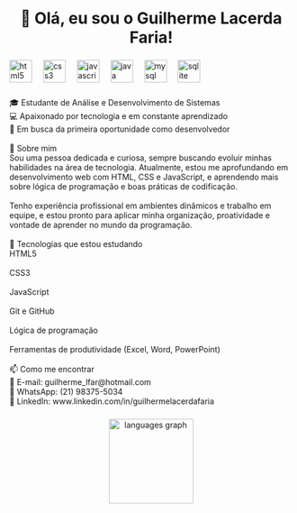 <h1 align="center">👋 Olá, eu sou o Guilherme Lacerda Faria!</h1>

###

<div align="left">
  <img src="https://cdn.jsdelivr.net/gh/devicons/devicon/icons/html5/html5-original.svg" height="40" alt="html5 logo"  />
  <img width="12" />
  <img src="https://cdn.jsdelivr.net/gh/devicons/devicon/icons/css3/css3-original.svg" height="40" alt="css3 logo"  />
  <img width="12" />
  <img src="https://cdn.jsdelivr.net/gh/devicons/devicon/icons/javascript/javascript-original.svg" height="40" alt="javascript logo"  />
  <img width="12" />
  <img src="https://cdn.jsdelivr.net/gh/devicons/devicon/icons/java/java-original.svg" height="40" alt="java logo"  />
  <img width="12" />
  <img src="https://cdn.jsdelivr.net/gh/devicons/devicon/icons/mysql/mysql-original.svg" height="40" alt="mysql logo"  />
  <img width="12" />
  <img src="https://cdn.jsdelivr.net/gh/devicons/devicon/icons/sqlite/sqlite-original.svg" height="40" alt="sqlite logo"  />
</div>

###

<p align="left">🎓 Estudante de Análise e Desenvolvimento de Sistemas<br>💻 Apaixonado por tecnologia e em constante aprendizado<br>🚀 Em busca da primeira oportunidade como desenvolvedor<br><br>🧠 Sobre mim<br>Sou uma pessoa dedicada e curiosa, sempre buscando evoluir minhas habilidades na área de tecnologia. Atualmente, estou me aprofundando em desenvolvimento web com HTML, CSS e JavaScript, e aprendendo mais sobre lógica de programação e boas práticas de codificação.<br><br>Tenho experiência profissional em ambientes dinâmicos e trabalho em equipe, e estou pronto para aplicar minha organização, proatividade e vontade de aprender no mundo da programação.<br><br>💼 Tecnologias que estou estudando<br>HTML5<br><br>CSS3<br><br>JavaScript<br><br>Git e GitHub<br><br>Lógica de programação<br><br>Ferramentas de produtividade (Excel, Word, PowerPoint)<br><br>📫 Como me encontrar<br>📧 E-mail: guilherme_lfar@hotmail.com<br>📱 WhatsApp: (21) 98375-5034<br>🔗 LinkedIn: www.linkedin.com/in/guilhermelacerdafaria</p>

###

<div align="center">
  <img src="https://github-readme-stats.vercel.app/api/top-langs?username=Guilherme-codr&locale=en&hide_title=false&layout=compact&card_width=320&langs_count=5&theme=dracula&hide_border=false&order=2" height="150" alt="languages graph"  />
</div>

###

